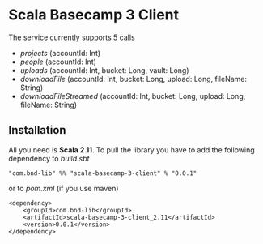 # Scala Basecamp 3 Client

The service currently supports 5 calls
- *projects* (accountId: Int)
- *people* (accountId: Int)
- *uploads* (accountId: Int, bucket: Long, vault: Long)
- *downloadFile* (accountId: Int, bucket: Long, upload: Long, fileName: String)
- *downloadFileStreamed* (accountId: Int, bucket: Long, upload: Long, fileName: String)

## Installation

All you need is **Scala 2.11**. To pull the library you have to add the following dependency to *build.sbt*

```
"com.bnd-lib" %% "scala-basecamp-3-client" % "0.0.1"
```

or to *pom.xml* (if you use maven)

```
<dependency>
    <groupId>com.bnd-lib</groupId>
    <artifactId>scala-basecamp-3-client_2.11</artifactId>
    <version>0.0.1</version>
</dependency>
```